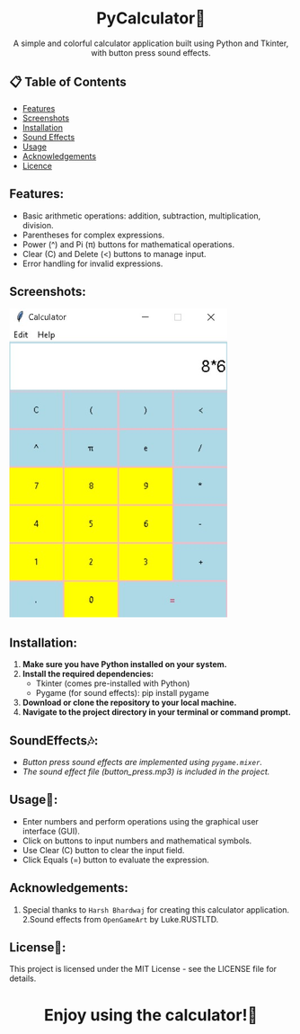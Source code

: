 <h1 align="center">PyCalculator🧮 </h1>

<center>A simple and colorful calculator application built using Python and Tkinter, with button press sound effects.</center>

## 📋 Table of Contents
- [Features](#features)
- [Screenshots](#Screenshots)
- [Installation](#Installation)
- [Sound Effects](#SoundEffects)
- [Usage](#Usage)
- [Acknowledgements](#acknowledgements)
- [Licence](#Licence)

## Features:

- Basic arithmetic operations: addition, subtraction, multiplication, division.
- Parentheses for complex expressions.
- Power (^) and Pi (π) buttons for mathematical operations.
- Clear (C) and Delete (<) buttons to manage input.
- Error handling for invalid expressions.

## Screenshots:
![Application Demo](output1.jpg)

## Installation:

1. **Make sure you have Python installed on your system.**
2. **Install the required dependencies:**
     - Tkinter (comes pre-installed with Python)
     - Pygame (for sound effects): pip install pygame
3. **Download or clone the repository to your local machine.**
4. **Navigate to the project directory in your terminal or command prompt.**

## SoundEffects🎶:

- *Button press sound effects are implemented using `pygame.mixer`.*
- *The sound effect file (button_press.mp3) is included in the project.*

## Usage📜:

 - Enter numbers and perform operations using the graphical user interface (GUI).
 - Click on buttons to input numbers and mathematical symbols.
 - Use Clear (C) button to clear the input field.
 - Click Equals (=) button to evaluate the expression.

## Acknowledgements:

 1. Special thanks to `Harsh Bhardwaj` for creating this calculator application.
 2.Sound effects from ```OpenGameArt``` by Luke.RUSTLTD.

## License📝:

This project is licensed under the MIT License - see the LICENSE file for details.

<h1 align="center">Enjoy using the calculator!🎉</h1>
